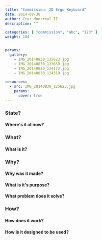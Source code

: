 ```yaml
---
title: "Commission: 2D Ergo Keyboard"
date: 2014-08-30
author: Cruz Monrreal II
description: ""

categories: [ "commission", "abc", "123" ]
weight: 104


params:
  gallery:
    - IMG_20140830_125623.jpg
    - IMG_20140830_123659.jpg
    - IMG_20140830_124122.jpg
    - IMG_20140830_124319.jpg

resources:
  - src: IMG_20140830_125623.jpg
    params:
      cover: true
---
```


### State?
#### Where's it at now?


### What?
#### What is it?

### Why? 
#### Why was it made? 
#### What is it's purpose? 
#### What problem does it solve?

### How?
#### How does it work?
#### How is it designed to be used?
